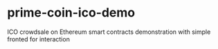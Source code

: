 # prime-coin-ico-demo
ICO crowdsale on Ethereum smart contracts demonstration with simple fronted for interaction
